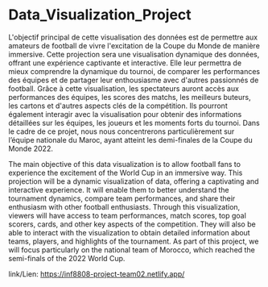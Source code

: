 # Data_Visualization_Project

L'objectif principal de cette visualisation des données est de permettre aux amateurs de football de vivre l'excitation de la Coupe du Monde de manière immersive. Cette projection sera une visualisation dynamique des données, offrant une expérience captivante et interactive. Elle leur permettra de mieux comprendre la dynamique du tournoi, de comparer les performances des équipes et de partager leur enthousiasme avec d'autres passionnés de football. Grâce à cette visualisation, les spectateurs auront accès aux performances des équipes, les scores des matchs, les meilleurs buteurs, les cartons et d'autres aspects clés de la compétition. Ils pourront également interagir avec la visualisation pour obtenir des informations détaillées sur les équipes, les joueurs et les moments forts du tournoi. Dans le cadre de ce projet, nous nous concentrerons particulièrement sur l’équipe nationale du Maroc, ayant atteint les demi-finales de la Coupe du Monde 2022.

The main objective of this data visualization is to allow football fans to experience the excitement of the World Cup in an immersive way. This projection will be a dynamic visualization of data, offering a captivating and interactive experience. It will enable them to better understand the tournament dynamics, compare team performances, and share their enthusiasm with other football enthusiasts. Through this visualization, viewers will have access to team performances, match scores, top goal scorers, cards, and other key aspects of the competition. They will also be able to interact with the visualization to obtain detailed information about teams, players, and highlights of the tournament. As part of this project, we will focus particularly on the national team of Morocco, which reached the semi-finals of the 2022 World Cup.

link/Lien: https://inf8808-project-team02.netlify.app/
